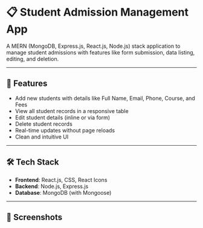 # 📋 Student Admission Management App

A MERN (MongoDB, Express.js, React.js, Node.js) stack application to manage student admissions with features like form submission, data listing, editing, and deletion.

---

## 🚀 Features

- Add new students with details like Full Name, Email, Phone, Course, and Fees
- View all student records in a responsive table
- Edit student details (inline or via form)
- Delete student records
- Real-time updates without page reloads
- Clean and intuitive UI

---

## 🛠️ Tech Stack

- **Frontend**: React.js, CSS, React Icons
- **Backend**: Node.js, Express.js
- **Database**: MongoDB (with Mongoose)

---

## 📸 Screenshots
